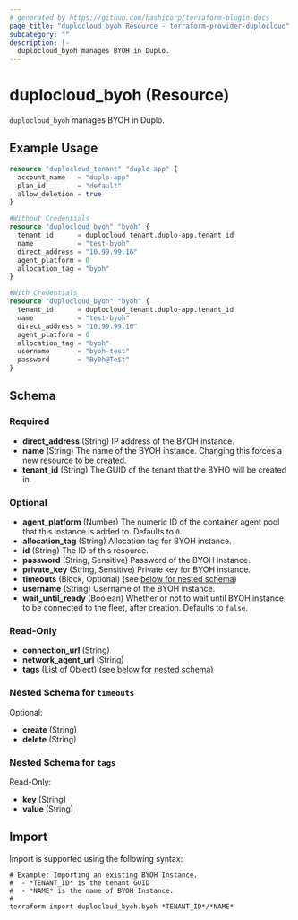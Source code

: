 ```yaml
---
# generated by https://github.com/hashicorp/terraform-plugin-docs
page_title: "duplocloud_byoh Resource - terraform-provider-duplocloud"
subcategory: ""
description: |-
  duplocloud_byoh manages BYOH in Duplo.
---
```


# duplocloud_byoh (Resource)

`duplocloud_byoh` manages BYOH in Duplo.

## Example Usage

```terraform
resource "duplocloud_tenant" "duplo-app" {
  account_name   = "duplo-app"
  plan_id        = "default"
  allow_deletion = true
}

#Without Credentials
resource "duplocloud_byoh" "byoh" {
  tenant_id      = duplocloud_tenant.duplo-app.tenant_id
  name           = "test-byoh"
  direct_address = "10.99.99.16"
  agent_platform = 0
  allocation_tag = "byoh"
}

#With Credentials
resource "duplocloud_byoh" "byoh" {
  tenant_id      = duplocloud_tenant.duplo-app.tenant_id
  name           = "test-byoh"
  direct_address = "10.99.99.16"
  agent_platform = 0
  allocation_tag = "byoh"
  username       = "byoh-test"
  password       = "By0h@Te$t"
}
```

<!-- schema generated by tfplugindocs -->
## Schema

### Required

- **direct_address** (String) IP address of the BYOH instance.
- **name** (String) The name of the BYOH instance. Changing this forces a new resource to be created.
- **tenant_id** (String) The GUID of the tenant that the BYHO will be created in.

### Optional

- **agent_platform** (Number) The numeric ID of the container agent pool that this instance is added to. Defaults to `0`.
- **allocation_tag** (String) Allocation tag for BYOH instance.
- **id** (String) The ID of this resource.
- **password** (String, Sensitive) Password of the BYOH instance.
- **private_key** (String, Sensitive) Private key for BYOH instance.
- **timeouts** (Block, Optional) (see [below for nested schema](#nestedblock--timeouts))
- **username** (String) Username of the BYOH instance.
- **wait_until_ready** (Boolean) Whether or not to wait until BYOH instance to be connected to the fleet, after creation. Defaults to `false`.

### Read-Only

- **connection_url** (String)
- **network_agent_url** (String)
- **tags** (List of Object) (see [below for nested schema](#nestedatt--tags))

<a id="nestedblock--timeouts"></a>
### Nested Schema for `timeouts`

Optional:

- **create** (String)
- **delete** (String)


<a id="nestedatt--tags"></a>
### Nested Schema for `tags`

Read-Only:

- **key** (String)
- **value** (String)

## Import

Import is supported using the following syntax:

```shell
# Example: Importing an existing BYOH Instance.
#  - *TENANT_ID* is the tenant GUID
#  - *NAME* is the name of BYOH Instance.
#
terraform import duplocloud_byoh.byoh *TENANT_ID*/*NAME*
```
